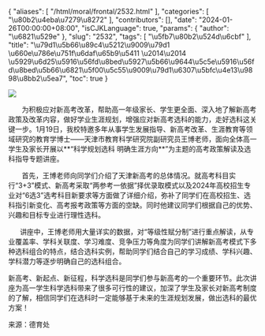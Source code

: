 {
    "aliases": [
        "/html/moral/frontal/2532.html"
    ],
    "categories": [
        "\u80b2\u4eba\u7279\u8272"
    ],
    "contributors": [],
    "date": "2024-01-26T00:00:00+08:00",
    "isCJKLanguage": true,
    "params": {
        "author": "\u6821\u529e"
    },
    "slug": "2532",
    "tags": [
        "\u5fb7\u80b2\u524d\u6cbf"
    ],
    "title": "\u79d1\u5b66\u89c4\u5212\u9009\u79d1 \u660e\u786e\u751f\u6daf\u65b9\u5411 \u2014\u2014 \u5929\u6d25\u5916\u56fd\u8bed\u5927\u5b66\u9644\u5c5e\u5916\u56fd\u8bed\u5b66\u6821\u5f00\u5c55\u9009\u79d1\u6307\u5bfc\u4e13\u9898\u8bb2\u5ea7",
    "toc": true
}

![](https://cdn.tfls.online/mirror/full/82eedc36976d686dcfbc87d6a0751da66a0175aa.jpg)




  





       为积极应对新高考改革，帮助高一年级家长、学生更全面、深入地了解新高考政策及改革内容，做好学业生涯规划，增强应对新高考选科的能力，走好选科这关键一步。1月19日，我校特邀多年从事学生发展指导、新高考改革、生涯教育等领域研究的教育学博士——天津市教育科学研究院副研究员王博老师，面向全体高一学生及家长开展以**“科学规划选科 明确生涯方向**”为主题的高考政策解读及选科指导专题讲座。




       首先，王博老师向同学们介绍了天津新高考的总体情况。就高考科目实行“3+3”模式、新高考采取“两参考一依据”择优录取模式以及2024年高校招生专业对“6选3”选考科目新要求等方面做了详细介绍，弥补了同学们在高校招生、选科指引新变化、高考报考政策等方面的空缺。同时他建议同学们根据自己的优势、兴趣和目标专业进行理性选科。




      讲座中，王博老师用大量详实的数据，对“等级性赋分制”进行重点解读，从专业覆盖率、学科关联度、学习难度、竞争压力等角度为同学们讲解新高考模式下多种选科组合的特点，结合选科实例，帮助同学们结合自己的学习成绩、学科兴趣、学科潜力等逐步明确自己的选科组合。




 




新高考、新起点、新征程，科学选科是同学们参与新高考的一个重要环节。此次讲座为高一学生科学选科带来了很多可行性的建议，加深了学生及家长对新高考制度的了解，相信同学们在选科时一定能够基于未来的生涯规划发展，做出选科的最优方案！




  




来源：德育处  


  










  





  



